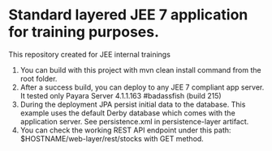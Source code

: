 # Standard layered JEE 7 application for training purposes.
This repository created for JEE internal trainings

1. You can build with this project with mvn clean install command from the root folder.
2. After a success build, you can deploy to any JEE 7 compliant app server. It tested only Payara Server 4.1.1.163 #badassfish (build 215)
3. During the deployment JPA persist initial data to the database. This example uses the default Derby database which comes with the  application server. See persistence.xml in persistence-layer artifact.
4. You can check the working REST API endpoint under this path: $HOSTNAME/web-layer/rest/stocks with GET method.
